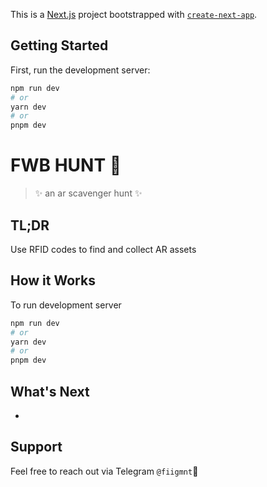 This is a [Next.js](https://nextjs.org/) project bootstrapped with [`create-next-app`](https://github.com/vercel/next.js/tree/canary/packages/create-next-app).

## Getting Started

First, run the development server:

```bash
npm run dev
# or
yarn dev
# or
pnpm dev
```



# FWB HUNT 🌲

> ✨ an ar scavenger hunt ✨

## TL;DR

Use RFID codes to find and collect AR assets

## How it Works

To run development server

```bash
npm run dev
# or
yarn dev
# or
pnpm dev
```

## What's Next

- 

## Support

Feel free to reach out via Telegram `@fiigmnt`🖤
